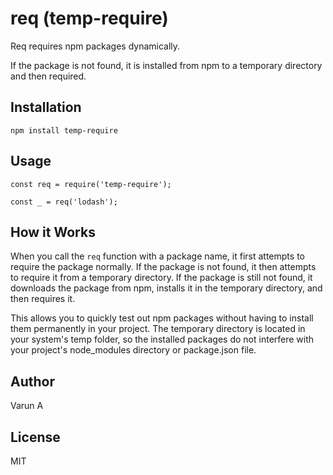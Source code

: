 # req (temp-require)

Req requires npm packages dynamically.

If the package is not found, it is installed from npm to a temporary directory and then required.

## Installation

    npm install temp-require

## Usage

    const req = require('temp-require');
    
    const _ = req('lodash');

## How it Works

When you call the `req` function with a package name, it first attempts to require the package normally. If the package is not found, it then attempts to require it from a temporary directory. If the package is still not found, it downloads the package from npm, installs it in the temporary directory, and then requires it.

This allows you to quickly test out npm packages without having to install them permanently in your project. The temporary directory is located in your system's temp folder, so the installed packages do not interfere with your project's node_modules directory or package.json file.

## Author

Varun A

## License

MIT
